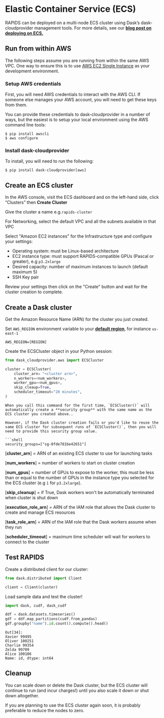 # Elastic Container Service (ECS)

RAPIDS can be deployed on a multi-node ECS cluster using Dask’s dask-cloudprovider management tools. For more details, see our **[blog post on
deploying on ECS.](https://medium.com/rapids-ai/getting-started-with-rapids-on-aws-ecs-using-dask-cloud-provider-b1adfdbc9c6e)**

## Run from within AWS

The following steps assume you are running from within the same AWS VPC. One way to ensure this is to use
[AWS EC2 Single Instance](https://docs.rapids.ai/deployment/stable/cloud/aws/ec2.html) as your development environment.

### Setup AWS credentials

First, you will need AWS credentials to interact with the AWS CLI. If someone else manages your AWS account, you will need to
get these keys from them. <br />

You can provide these credentials to dask-cloudprovider in a number of ways, but the easiest is to setup your
local environment using the AWS command line tools:

```shell
$ pip install awscli
$ aws configure
```

### Install dask-cloudprovider

To install, you will need to run the following:

```shell
$ pip install dask-cloudprovider[aws]
```

## Create an ECS cluster

In the AWS console, visit the ECS dashboard and on the left-hand side, click “Clusters” then **Create Cluster**

Give the cluster a name e.g.`rapids-cluster`

For Networking, select the default VPC and all the subnets available in that VPC

Select "Amazon EC2 instances" for the Infrastructure type and configure your settings:

- Operating system: must be Linux-based architecture
- EC2 instance type: must support RAPIDS-compatible GPUs (Pascal or greater), e.g `p3.2xlarge`
- Desired capacity: number of maximum instances to launch (default maximum 5)
- SSH Key pair

Review your settings then click on the "Create" button and wait for the cluster creation to complete.

## Create a Dask cluster

Get the Amazon Resource Name (ARN) for the cluster you just created.

Set `AWS_REGION` environment variable to your **[default region](https://docs.aws.amazon.com/AWSEC2/latest/UserGuide/using-regions-availability-zones.html#concepts-regions)**, for instance `us-east-1`

```shell
AWS_REGION=[REGION]
```

Create the ECSCluster object in your Python session:

```python
from dask_cloudprovider.aws import ECSCluster

cluster = ECSCluster(
    cluster_arn= "<cluster arn>",
    n_workers=<num_workers>,
    worker_gpu=<num_gpus>,
    skip_cleaup=True,
    scheduler_timeout="20 minutes",
)
```

````{note}
When you call this command for the first time, `ECSCluster()` will automatically create a **security group** with the same name as the ECS cluster you created above..

However, if the Dask cluster creation fails or you'd like to reuse the same ECS cluster for subsequent runs of `ECSCluster()`, then you will need to provide this security group value.

```shell
security_groups=["sg-0fde781be42651"]

````

[**cluster_arn**] = ARN of an existing ECS cluster to use for launching tasks <br />

[**num_workers**] = number of workers to start on cluster creation <br />

[**num_gpus**] = number of GPUs to expose to the worker, this must be less than or equal to the number of GPUs in the instance type you selected for the ECS cluster (e.g `1` for `p3.2xlarge`).<br />

[**skip_cleanup**] = if True, Dask workers won't be automatically terminated when cluster is shut down <br />

[**execution_role_arn**] = ARN of the IAM role that allows the Dask cluster to create and manage ECS resources <br />

[**task_role_arn**] = ARN of the IAM role that the Dask workers assume when they run <br />

[**scheduler_timeout**] = maximum time scheduler will wait for workers to connect to the cluster

## Test RAPIDS

Create a distributed client for our cluster:

```python
from dask.distributed import Client

client = Client(cluster)
```

Load sample data and test the cluster!

```python
import dask, cudf, dask_cudf

ddf = dask.datasets.timeseries()
gdf = ddf.map_partitions(cudf.from_pandas)
gdf.groupby("name").id.count().compute().head()
```

```shell
Out[34]:
Xavier 99495
Oliver 100251
Charlie 99354
Zelda 99709
Alice 100106
Name: id, dtype: int64
```

## Cleanup

You can scale down or delete the Dask cluster, but the ECS cluster will continue to run (and incur charges!) until you also scale it down or shut down altogether. <br />

If you are planning to use the ECS cluster again soon, it is probably preferable to reduce the nodes to zero.

```{relatedexamples}

```
